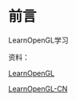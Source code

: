 # 前言

LearnOpenGL学习

资料：

[LearnOpenGL](https://learnopengl.com/)

[LearnOpenGL-CN](https://learnopengl-cn.github.io/)

